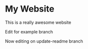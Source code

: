 # My Website

This is a really awesome website

Edit for example branch

Now editing on update-readme branch
